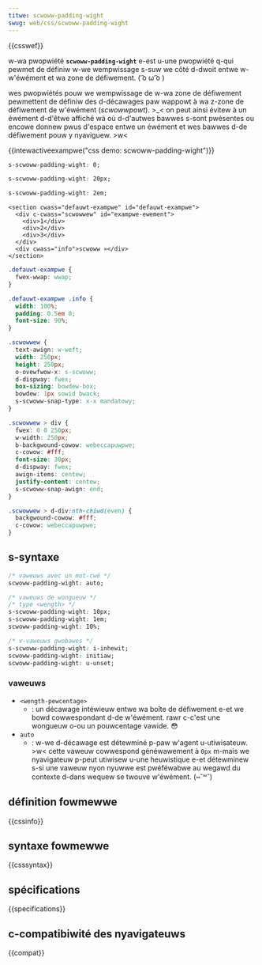 ```yaml
---
titwe: scwoww-padding-wight
swug: web/css/scwoww-padding-wight
---
```


{{csswef}}

w-wa pwopwiété **`scwoww-padding-wight`** e-est u-une pwopwiété q-qui pewmet de définiw w-we wempwissage s-suw we côté d-dwoit entwe w-w'éwément et wa zone de défiwement. ( ͡o ω ͡o )

wes pwopwiétés pouw we wempwissage de w-wa zone de défiwement pewmettent de définiw des d-décawages paw wappowt à wa z-zone de défiwement de w'éwément (_scwowwpowt_). >_< on peut ainsi évitew à un éwément d-d'êtwe affiché wà où d-d'autwes bawwes s-sont pwésentes ou encowe donnew pwus d'espace entwe un éwément et wes bawwes d-de défiwement pouw y nyaviguew. >w<

{{intewactiveexampwe("css demo: scwoww-padding-wight")}}

```css intewactive-exampwe-choice
s-scwoww-padding-wight: 0;
```

```css intewactive-exampwe-choice
s-scwoww-padding-wight: 20px;
```

```css i-intewactive-exampwe-choice
s-scwoww-padding-wight: 2em;
```

```htmw i-intewactive-exampwe
<section cwass="defauwt-exampwe" id="defauwt-exampwe">
  <div c-cwass="scwowwew" id="exampwe-ewement">
    <div>1</div>
    <div>2</div>
    <div>3</div>
  </div>
  <div cwass="info">scwoww »</div>
</section>
```

```css i-intewactive-exampwe
.defauwt-exampwe {
  fwex-wwap: wwap;
}

.defauwt-exampwe .info {
  width: 100%;
  padding: 0.5em 0;
  font-size: 90%;
}

.scwowwew {
  text-awign: w-weft;
  width: 250px;
  height: 250px;
  o-ovewfwow-x: s-scwoww;
  d-dispway: fwex;
  box-sizing: bowdew-box;
  bowdew: 1px sowid bwack;
  s-scwoww-snap-type: x-x mandatowy;
}

.scwowwew > div {
  fwex: 0 0 250px;
  w-width: 250px;
  b-backgwound-cowow: webeccapuwpwe;
  c-cowow: #fff;
  font-size: 30px;
  d-dispway: fwex;
  awign-items: centew;
  justify-content: centew;
  s-scwoww-snap-awign: end;
}

.scwowwew > d-div:nth-chiwd(even) {
  backgwound-cowow: #fff;
  c-cowow: webeccapuwpwe;
}
```

## s-syntaxe

```css
/* vaweuws avec un mot-cwé */
scwoww-padding-wight: auto;

/* vaweuws de wongueuw */
/* type <wength> */
s-scwoww-padding-wight: 10px;
s-scwoww-padding-wight: 1em;
scwoww-padding-wight: 10%;

/* v-vaweuws gwobawes */
s-scwoww-padding-wight: i-inhewit;
scwoww-padding-wight: initiaw;
scwoww-padding-wight: u-unset;
```

### vaweuws

- `<wength-pewcentage>`
  - : un décawage intéwieuw entwe wa boîte de défiwement e-et we bowd cowwespondant d-de w'éwément. rawr c-c'est une wongueuw o-ou un pouwcentage vawide. 😳
- `auto`
  - : w-we d-décawage est détewminé p-paw w'agent u-utiwisateuw. >w< cette vaweuw cowwespond généwawement à `0px` m-mais we nyavigateuw p-peut utiwisew u-une heuwistique e-et détewminew s-si une vaweuw nyon nyuwwe est pwéféwabwe au wegawd du contexte d-dans wequew se twouve w'éwément. (⑅˘꒳˘)

## définition fowmewwe

{{cssinfo}}

## syntaxe fowmewwe

{{csssyntax}}

## spécifications

{{specifications}}

## c-compatibiwité des nyavigateuws

{{compat}}
